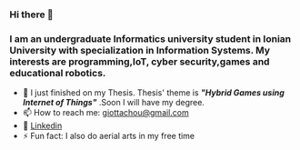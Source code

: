 ### Hi there 👋
### I am an undergraduate Informatics university student in Ionian University with specialization in Information Systems. My interests are programming,IoT, cyber security,games and educational robotics.
- 🔭 I just finished on my Thesis.  Thesis' theme is _**"Hybrid Games using Internet of Things"**_ .Soon I will have my degree.
- 📫 How to reach me: giottachou@gmail.com
- :large_blue_circle: [Linkedin](https://www.linkedin.com/in/panagiota-chouliaraki-33a0881b6/)
- ⚡ Fun fact: I also do aerial arts in my free time
<!--
**giottachou/giottachou** is a ✨ _special_ ✨ repository because its `README.md` (this file) appears on your GitHub profile.

Here are some ideas to get you started:

- 🔭 I’m currently working on ...
- 🌱 I’m currently learning ...
- 👯 I’m looking to collaborate on ...
- 🤔 I’m looking for help with ...
- 💬 Ask me about ...
- 📫 How to reach me: ...
- 😄 Pronouns: ...
- ⚡ Fun fact: ...
-->
